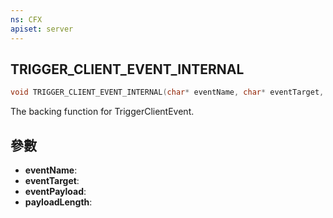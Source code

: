 ```yaml
---
ns: CFX
apiset: server
---
```

## TRIGGER_CLIENT_EVENT_INTERNAL

```c
void TRIGGER_CLIENT_EVENT_INTERNAL(char* eventName, char* eventTarget, char* eventPayload, int payloadLength);
```

The backing function for TriggerClientEvent.

## 參數
* **eventName**: 
* **eventTarget**: 
* **eventPayload**: 
* **payloadLength**: 


